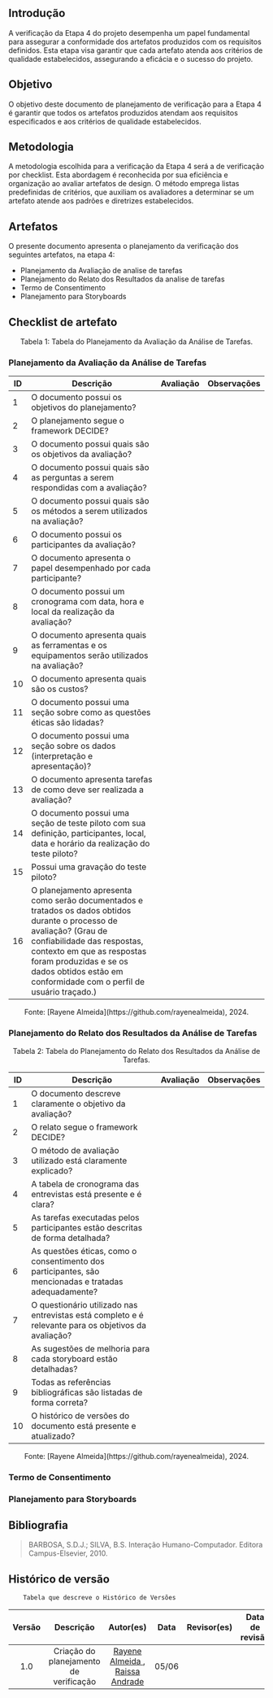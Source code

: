 ## Introdução 
A verificação da Etapa 4 do projeto desempenha um papel fundamental para assegurar a conformidade dos artefatos produzidos com os requisitos definidos. Esta etapa visa garantir que cada artefato atenda aos critérios de qualidade estabelecidos, assegurando a eficácia e o sucesso do projeto.

## Objetivo
O objetivo deste documento de planejamento de verificação para a Etapa 4 é garantir que todos os artefatos produzidos atendam aos requisitos especificados e aos critérios de qualidade estabelecidos. 

## Metodologia
A metodologia escolhida para a verificação da Etapa 4 será a de verificação por checklist. Esta abordagem é reconhecida por sua eficiência e organização ao avaliar artefatos de design. O método emprega listas predefinidas de critérios, que auxiliam os avaliadores a determinar se um artefato atende aos padrões e diretrizes estabelecidos.

## Artefatos
O presente documento apresenta o planejamento da verificação dos seguintes artefatos, na etapa 4:

- Planejamento da Avaliação de analise de tarefas
- Planejamento do Relato dos Resultados da analise de tarefas
- Termo de Consentimento
- Planejamento para Storyboards

## Checklist de artefato

<center>Tabela 1: Tabela do Planejamento da Avaliação da Análise de Tarefas. </center> 

### Planejamento da Avaliação da Análise de Tarefas

| ID  | Descrição                                                                 | Avaliação | Observações                              |
|-----|--------------------------------------------------------------------------|-----------|------------------------------------------|
| 1   | O documento possui os objetivos do planejamento?                         |           |                                          |
| 2   | O planejamento segue o framework DECIDE?                                 |           |                                          |
| 3   | O documento possui quais são os objetivos da avaliação?                  |           |                                          |
| 4   | O documento possui quais são as perguntas a serem respondidas com a avaliação? |      |                                          |
| 5  | O documento possui quais são os métodos a serem utilizados na avaliação? |           |                                          |
| 6  | O documento possui os participantes da avaliação?                        |           |                                          |
| 7  | O documento apresenta o papel desempenhado por cada participante?        |           |                                          |
| 8  | O documento possui um cronograma com data, hora e local da realização da avaliação? | |                                          |
| 9  | O documento apresenta quais as ferramentas e os equipamentos serão utilizados na avaliação? | |                                          |
| 10  | O documento apresenta quais são os custos?                               |           |                                          |
| 11  | O documento possui uma seção sobre como as questões éticas são lidadas?  |           |                                          |
| 12  | O documento possui uma seção sobre os dados (interpretação e apresentação)? |         |                                          |
| 13  | O documento apresenta tarefas de como deve ser realizada a avaliação?    |           |                                          |
| 14  | O documento possui uma seção de teste piloto com sua definição, participantes, local, data e horário da realização do teste piloto? | |                                          |
| 15  | Possui uma gravação do teste piloto?                                     |           |                                          |
| 16  | O planejamento apresenta como serão documentados e tratados os dados obtidos durante o processo de avaliação? (Grau de confiabilidade das respostas, contexto em que as respostas foram produzidas e se os dados obtidos estão em conformidade com o perfil de usuário traçado.) |           | |

<center>Fonte: [Rayene Almeida](https://github.com/rayenealmeida), 2024.</center>

### Planejamento do Relato dos Resultados da Análise de Tarefas

<center>Tabela 2: Tabela do Planejamento do Relato dos Resultados da Análise de Tarefas. </center> 

| ID  | Descrição                                                                                                 | Avaliação | Observações  |
|-----|----------------------------------------------------------------------------------------------------------|-----------|--------------|
| 1   | O documento descreve claramente o objetivo da avaliação?                                                 |           |              |
| 2   | O relato segue o framework DECIDE?                                                                       |           |              |
| 3   | O método de avaliação utilizado está claramente explicado?                                               |           |              |
| 4   | A tabela de cronograma das entrevistas está presente e é clara?                                          |           |              |
| 5   | As tarefas executadas pelos participantes estão descritas de forma detalhada?                            |           |              |
| 6   | As questões éticas, como o consentimento dos participantes, são mencionadas e tratadas adequadamente?    |           |              |
| 7   | O questionário utilizado nas entrevistas está completo e é relevante para os objetivos da avaliação?    |           |              |
| 8   | As sugestões de melhoria para cada storyboard estão detalhadas?                                           |           |              |
| 9   | Todas as referências bibliográficas são listadas de forma correta?                                        |           |              |
| 10  | O histórico de versões do documento está presente e atualizado?                                           |           |              |

<center>Fonte: [Rayene Almeida](https://github.com/rayenealmeida), 2024.</center>

### Termo de Consentimento

### Planejamento para Storyboards



## Bibliografia
> BARBOSA, S.D.J.; SILVA, B.S. Interação Humano-Computador. Editora Campus-Elsevier, 2010.


## Histórico de versão
        Tabela que descreve o Histórico de Versões
|     Versão       |     Descrição      |      Autor(es)      | Data           |  Revisor(es)          |Data de revisão|
| :----------------------------------------------------------: | :-------------------------------: | :-------------------------------------------------: | :-------------------------------: |  :-------------------------------: | :-------------------------------: |
| 1.0 |  Criação do planejamento de verificação | [Rayene Almeida ](https://github.com/rayenealmeida), [Raissa Andrade](https://github.com/RaissaAndradeS)   | 05/06 |  | |
